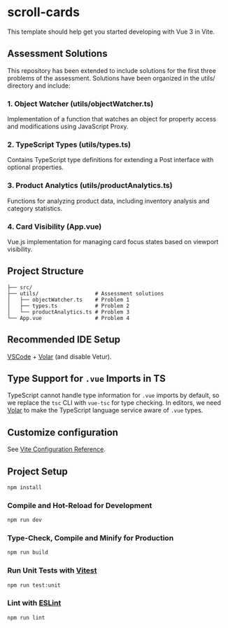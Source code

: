 # scroll-cards

This template should help get you started developing with Vue 3 in Vite.

## Assessment Solutions

This repository has been extended to include solutions for the first three problems of the assessment. Solutions have been organized in the utils/ directory and include:

### 1. Object Watcher (utils/objectWatcher.ts)
Implementation of a function that watches an object for property access and modifications using JavaScript Proxy.

### 2. TypeScript Types (utils/types.ts)
Contains TypeScript type definitions for extending a Post interface with optional properties.

### 3. Product Analytics (utils/productAnalytics.ts)
Functions for analyzing product data, including inventory analysis and category statistics.

### 4. Card Visibility (App.vue)
Vue.js implementation for managing card focus states based on viewport visibility.

## Project Structure

```
├── src/
├── utils/                  # Assessment solutions
│   ├── objectWatcher.ts    # Problem 1
│   ├── types.ts            # Problem 2
│   └── productAnalytics.ts # Problem 3
└── App.vue                 # Problem 4
```

## Recommended IDE Setup

[VSCode](https://code.visualstudio.com/) + [Volar](https://marketplace.visualstudio.com/items?itemName=Vue.volar) (and disable Vetur).

## Type Support for `.vue` Imports in TS

TypeScript cannot handle type information for `.vue` imports by default, so we replace the `tsc` CLI with `vue-tsc` for type checking. In editors, we need [Volar](https://marketplace.visualstudio.com/items?itemName=Vue.volar) to make the TypeScript language service aware of `.vue` types.

## Customize configuration

See [Vite Configuration Reference](https://vitejs.dev/config/).

## Project Setup

```sh
npm install
```

### Compile and Hot-Reload for Development

```sh
npm run dev
```

### Type-Check, Compile and Minify for Production

```sh
npm run build
```

### Run Unit Tests with [Vitest](https://vitest.dev/)

```sh
npm run test:unit
```

### Lint with [ESLint](https://eslint.org/)

```sh
npm run lint
```
